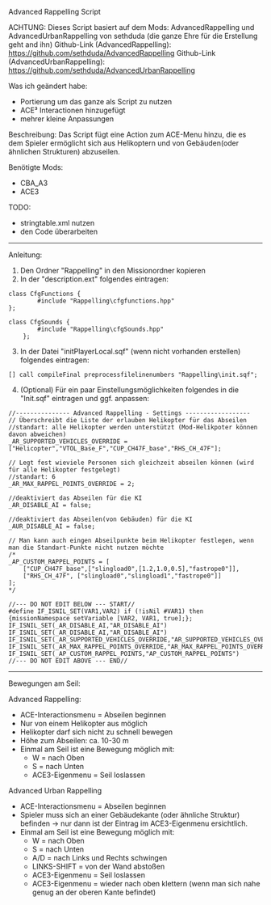 Advanced Rappelling Script

ACHTUNG: Dieses Script basiert auf dem Mods: AdvancedRappelling und AdvancedUrbanRappelling von sethduda (die ganze Ehre für die Erstellung geht and ihn)
Github-Link (AdvancedRappelling): https://github.com/sethduda/AdvancedRappelling
Github-Link (AdvancedUrbanRappelling): https://github.com/sethduda/AdvancedUrbanRappelling


Was ich geändert habe:
- Portierung um das ganze als Script zu nutzen
- ACE³ Interactionen hinzugefügt
- mehrer kleine Anpassungen

Beschreibung:
Das Script fügt eine Action zum ACE-Menu hinzu, die es dem Spieler ermöglicht sich aus Helikoptern und von Gebäuden(oder ähnlichen Strukturen) abzuseilen.

Benötigte Mods:
- CBA_A3
- ACE3

TODO:
- stringtable.xml nutzen
- den Code überarbeiten

-------------------------------------------------------------------------------------------------

Anleitung:
1. Den Ordner "Rappelling" in den Missionordner kopieren
2. In der "description.ext" folgendes eintragen:
```sqf
class CfgFunctions {
		#include "Rappelling\cfgfunctions.hpp"
};

class CfgSounds	{
		#include "Rappelling\cfgSounds.hpp"
	};
```
3. In der Datei "initPlayerLocal.sqf" (wenn nicht vorhanden erstellen) folgendes eintragen:
```sqf
[] call compileFinal preprocessfilelinenumbers "Rappelling\init.sqf";
```
4. (Optional) Für ein paar Einstellungsmöglichkeiten folgendes in die "Init.sqf" eintragen und ggf. anpassen:
```sqf
//--------------- Advanced Rappelling - Settings ------------------
// Überschreibt die Liste der erlauben Helikopter für das Abseilen
//standart: alle Helikopter werden unterstützt (Mod-Helikpoter können davon abweichen)
_AR_SUPPORTED_VEHICLES_OVERRIDE = ["Helicopter","VTOL_Base_F","CUP_CH47F_base","RHS_CH_47F"];

// Legt fest wieviele Personen sich gleichzeit abseilen können (wird für alle Helikopter festgelegt)
//standart: 6
_AR_MAX_RAPPEL_POINTS_OVERRIDE = 2;

//deaktiviert das Abseilen für die KI
_AR_DISABLE_AI = false;

//deaktiviert das Abseilen(von Gebäuden) für die KI
_AUR_DISABLE_AI = false;

// Man kann auch eingen Abseilpunkte beim Helikopter festlegen, wenn man die Standart-Punkte nicht nutzen möchte
/*
_AP_CUSTOM_RAPPEL_POINTS = [
    ["CUP_CH47F_base",["slingload0",[1.2,1.0,0.5],"fastrope0"]],
    ["RHS_CH_47F", ["slingload0","slingload1","fastrope0"]]
];
*/

//--- DO NOT EDIT BELOW --- START//
#define IF_ISNIL_SET(VAR1,VAR2) if (!isNil #VAR1) then {missionNamespace setVariable [VAR2, VAR1, true];};
IF_ISNIL_SET(_AR_DISABLE_AI,"AR_DISABLE_AI")
IF_ISNIL_SET(_AR_DISABLE_AI,"AR_DISABLE_AI")
IF_ISNIL_SET(_AR_SUPPORTED_VEHICLES_OVERRIDE,"AR_SUPPORTED_VEHICLES_OVERRIDE")
IF_ISNIL_SET(_AR_MAX_RAPPEL_POINTS_OVERRIDE,"AR_MAX_RAPPEL_POINTS_OVERRIDE")
IF_ISNIL_SET(_AP_CUSTOM_RAPPEL_POINTS,"AP_CUSTOM_RAPPEL_POINTS")
//--- DO NOT EDIT ABOVE --- END//
```

-------------------------------------------------------------------------------------------------
Bewegungen am Seil:

Advanced Rappelling:
  - ACE-Interactionsmenu = Abseilen beginnen
  - Nur von einem Helikopter aus möglich
  - Helikopter darf sich nicht zu schnell bewegen
  - Höhe zum Abseilen: ca. 10-30 m
  - Einmal am Seil ist eine Bewegung möglich mit:
    - W = nach Oben
    - S = nach Unten
    - ACE3-Eigenmenu = Seil loslassen

Advanced Urban Rappelling
  - ACE-Interactionsmenu = Abseilen beginnen
  - Spieler muss sich an einer Gebäudekante (oder ähnliche Struktur) befinden -> nur dann ist der Eintrag im ACE3-Eigenmenu ersichtlich.
  - Einmal am Seil ist eine Bewegung möglich mit:
    - W = nach Oben
    - S = nach Unten
    - A/D = nach Links und Rechts schwingen
    - LINKS-SHIFT = von der Wand abstoßen
    - ACE3-Eigenmenu = Seil loslassen
    - ACE3-Eigenmenu = wieder nach oben klettern (wenn man sich nahe genug an der oberen Kante befindet)
